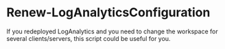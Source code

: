 # Renew-LogAnalyticsConfiguration
If you redeployed LogAnalytics and you need to change the workspace for several clients/servers, this script could be useful for you.
